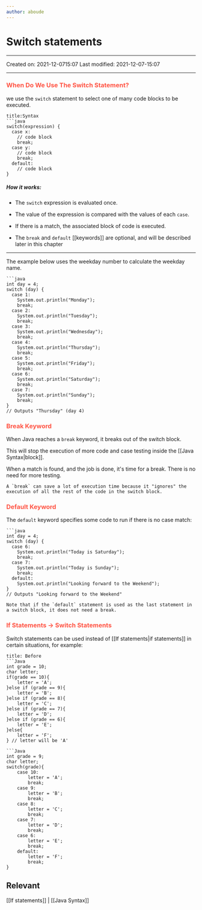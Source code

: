```yaml
---
author: aboude
---
```

# Switch statements
___

Created on: 2021-12-0715:07
Last modified: 2021-12-07-15:07

___

### <span style="color: #ff5545;text-transform: capitalize;"> When do we use the switch statement?</span>

we use the `switch` statement to select one of many code blocks to be executed.

```ad-example
title:Syntax
```java
switch(expression) {
  case x:
    // code block
    break;
  case y:
    // code block
    break;
  default:
    // code block
}
```

##### How it works:

-   The `switch` expression is evaluated once.

-   The value of the expression is compared with the values of each `case`.
-   If there is a match, the associated block of code is executed.
-   The `break` and `default` [[keywords]] are optional, and will be described later in this chapter
___
The example below uses the weekday number to calculate the weekday name.
```ad-example
```java
int day = 4;
switch (day) {
  case 1:
    System.out.println("Monday");
    break;
  case 2:
    System.out.println("Tuesday");
    break;
  case 3:
    System.out.println("Wednesday");
    break;
  case 4:
    System.out.println("Thursday");
    break;
  case 5:
    System.out.println("Friday");
    break;
  case 6:
    System.out.println("Saturday");
    break;
  case 7:
    System.out.println("Sunday");
    break;
}
// Outputs "Thursday" (day 4)
```

### <span style="color: #ff5545;text-transform: capitalize;">break keyword</span>

When Java reaches a `break` keyword, it breaks out of the switch block.

This will stop the execution of more code and case testing inside the [[Java Syntax|block]].

When a match is found, and the job is done, it's time for a break. There is no need for more testing.
	
```ad-info
A `break` can save a lot of execution time because it "ignores" the execution of all the rest of the code in the switch block.
```

### <span style="color: #ff5545;text-transform: capitalize;">default keyword</span>
The `default` keyword specifies some code to run if there is no case match:

```ad-example
```java
int day = 4;
switch (day) {
  case 6:
    System.out.println("Today is Saturday");
    break;
  case 7:
    System.out.println("Today is Sunday");
    break;
  default:
    System.out.println("Looking forward to the Weekend");
}
// Outputs "Looking forward to the Weekend"
```

```ad-note
Note that if the `default` statement is used as the last statement in a switch block, it does not need a break.
```

### <span style="color: #ff5545;text-transform: capitalize;">if statements → switch statements</span>

Switch statements can be used instead of [[If statements|if statements]] in certain situations, for example:

```ad-Dont
title: Before
```Java
int grade = 10;
char letter;
if(grade == 10){
	letter = 'A';
}else if (grade == 9){
	letter = 'B';
}else if (grade == 8){
	letter = 'C';
}else if (grade == 7){
	letter = 'D';
}else if (grade == 6){
	letter = 'E';
}else{
	letter = 'F';
} // letter will be 'A'
```
```ad-Do
```Java
int grade = 9;
char letter;
switch(grade){
	case 10:
		letter = 'A';
		break;
	case 9:
		letter = 'B';
		break;
	case 8:
		letter = 'C';
		break;
	case 7:
		letter = 'D';
		break;
	case 6:
		letter = 'E';
		break;
	default:
		letter = 'F';
		break;
}
```

## Relevant
[[If statements]] | [[Java Syntax]]